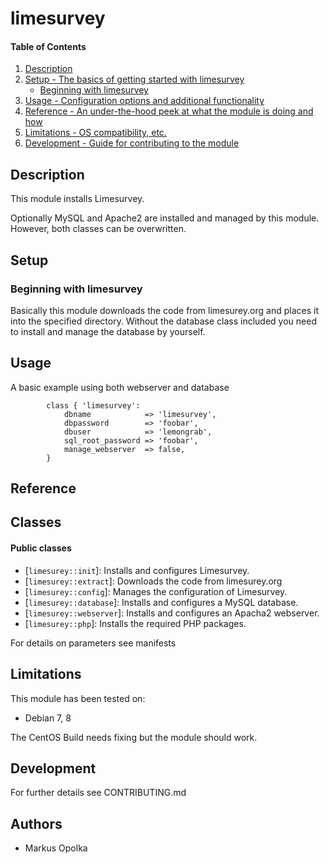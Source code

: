 # limesurvey

#### Table of Contents

1. [Description](#description)
1. [Setup - The basics of getting started with limesurvey](#setup)
    * [Beginning with limesurvey](#beginning-with-limesurvey)
1. [Usage - Configuration options and additional functionality](#usage)
1. [Reference - An under-the-hood peek at what the module is doing and how](#reference)
1. [Limitations - OS compatibility, etc.](#limitations)
1. [Development - Guide for contributing to the module](#development)

## Description

This module installs Limesurvey.

Optionally MySQL and Apache2 are installed and managed by this module. However, both classes can be overwritten.

## Setup

### Beginning with limesurvey

Basically this module downloads the code from limesurey.org and places it into the specified directory.
Without the database class included you need to install and manage the database by yourself.

## Usage

A basic example using both webserver and database
```puppet
        class { 'limesurvey':
            dbname            => 'limesurvey',
            dbpassword        => 'foobar',
            dbuser            => 'lemongrab',
            sql_root_password => 'foobar',
            manage_webserver  => false,
        }
```

## Reference

## Classes

#### Public classes

* [`limesurey::init`]: Installs and configures Limesurvey.
* [`limesurey::extract`]: Downloads the code from limesurey.org
* [`limesurey::config`]: Manages the configuration of Limesurvey.
* [`limesurey::database`]: Installs and configures a MySQL database.
* [`limesurey::webserver`]: Installs and configures an Apacha2 webserver.
* [`limesurey::php`]: Installs the required PHP packages.

For details on parameters see manifests

## Limitations

This module has been tested on:
* Debian 7, 8

The CentOS Build needs fixing but the module should work.

## Development

For further details see CONTRIBUTING.md

## Authors

* Markus Opolka
